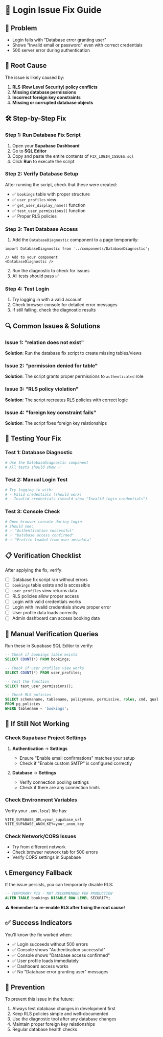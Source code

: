 # 🔧 Login Issue Fix Guide

## 🚨 Problem
- Login fails with "Database error granting user"
- Shows "Invalid email or password" even with correct credentials
- 500 server error during authentication

## 🎯 Root Cause
The issue is likely caused by:
1. **RLS (Row Level Security) policy conflicts**
2. **Missing database permissions**
3. **Incorrect foreign key constraints**
4. **Missing or corrupted database objects**

## 🛠️ Step-by-Step Fix

### Step 1: Run Database Fix Script
1. Open your **Supabase Dashboard**
2. Go to **SQL Editor**
3. Copy and paste the entire contents of `FIX_LOGIN_ISSUES.sql`
4. Click **Run** to execute the script

### Step 2: Verify Database Setup
After running the script, check that these were created:
- ✅ `bookings` table with proper structure
- ✅ `user_profiles` view
- ✅ `get_user_display_name()` function
- ✅ `test_user_permissions()` function
- ✅ Proper RLS policies

### Step 3: Test Database Access
1. Add the `DatabaseDiagnostic` component to a page temporarily:
```tsx
import DatabaseDiagnostic from '../components/DatabaseDiagnostic';

// Add to your component
<DatabaseDiagnostic />
```

2. Run the diagnostic to check for issues
3. All tests should pass ✅

### Step 4: Test Login
1. Try logging in with a valid account
2. Check browser console for detailed error messages
3. If still failing, check the diagnostic results

## 🔍 Common Issues & Solutions

### Issue 1: "relation does not exist"
**Solution**: Run the database fix script to create missing tables/views

### Issue 2: "permission denied for table"
**Solution**: The script grants proper permissions to `authenticated` role

### Issue 3: "RLS policy violation"
**Solution**: The script recreates RLS policies with correct logic

### Issue 4: "foreign key constraint fails"
**Solution**: The script fixes foreign key relationships

## 🧪 Testing Your Fix

### Test 1: Database Diagnostic
```bash
# Use the DatabaseDiagnostic component
# All tests should show ✅
```

### Test 2: Manual Login Test
```bash
# Try logging in with:
# - Valid credentials (should work)
# - Invalid credentials (should show "Invalid login credentials")
```

### Test 3: Console Check
```bash
# Open browser console during login
# Should see:
# ✅ "Authentication successful"
# ✅ "Database access confirmed"
# ✅ "Profile loaded from user metadata"
```

## 📋 Verification Checklist

After applying the fix, verify:

- [ ] Database fix script ran without errors
- [ ] `bookings` table exists and is accessible
- [ ] `user_profiles` view returns data
- [ ] RLS policies allow proper access
- [ ] Login with valid credentials works
- [ ] Login with invalid credentials shows proper error
- [ ] User profile data loads correctly
- [ ] Admin dashboard can access booking data

## 🔧 Manual Verification Queries

Run these in Supabase SQL Editor to verify:

```sql
-- Check if bookings table exists
SELECT COUNT(*) FROM bookings;

-- Check if user_profiles view works
SELECT COUNT(*) FROM user_profiles;

-- Test the function
SELECT test_user_permissions();

-- Check RLS policies
SELECT schemaname, tablename, policyname, permissive, roles, cmd, qual 
FROM pg_policies 
WHERE tablename = 'bookings';
```

## 🚨 If Still Not Working

### Check Supabase Project Settings
1. **Authentication** → **Settings**
   - Ensure "Enable email confirmations" matches your setup
   - Check if "Enable custom SMTP" is configured correctly

2. **Database** → **Settings**
   - Verify connection pooling settings
   - Check if there are any connection limits

### Check Environment Variables
Verify your `.env.local` file has:
```env
VITE_SUPABASE_URL=your_supabase_url
VITE_SUPABASE_ANON_KEY=your_anon_key
```

### Check Network/CORS Issues
- Try from different network
- Check browser network tab for 500 errors
- Verify CORS settings in Supabase

## 📞 Emergency Fallback

If the issue persists, you can temporarily disable RLS:

```sql
-- TEMPORARY FIX - NOT RECOMMENDED FOR PRODUCTION
ALTER TABLE bookings DISABLE ROW LEVEL SECURITY;
```

**⚠️ Remember to re-enable RLS after fixing the root cause!**

## ✅ Success Indicators

You'll know the fix worked when:
- ✅ Login succeeds without 500 errors
- ✅ Console shows "Authentication successful"
- ✅ Console shows "Database access confirmed"
- ✅ User profile loads immediately
- ✅ Dashboard access works
- ✅ No "Database error granting user" messages

## 📝 Prevention

To prevent this issue in the future:
1. Always test database changes in development first
2. Keep RLS policies simple and well-documented
3. Use the diagnostic tool after any database changes
4. Maintain proper foreign key relationships
5. Regular database health checks